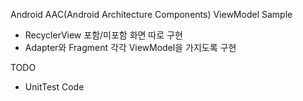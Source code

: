 Android AAC(Android Architecture Components) ViewModel Sample
 - RecyclerView 포함/미포함 화면 따로 구현
 - Adapter와 Fragment 각각 ViewModel을 가지도록 구현
 
 
TODO
- UnitTest Code
